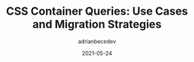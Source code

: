 ---
author: adrianbecedev
date: 2021-05-24
permalink: false
publisher: smashingmag
tags:
  - css
  - container-queries
target_url: https://www.smashingmagazine.com/2021/05/css-container-queries-use-cases-migration-strategies/
title: "CSS Container Queries: Use Cases and Migration Strategies"
---